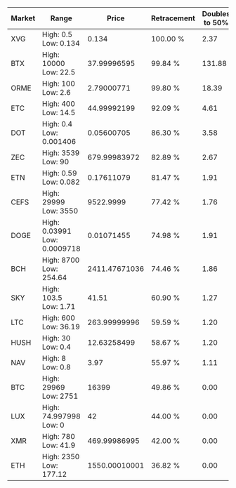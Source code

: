 | Market | Range | Price| Retracement | Doubles to 50% |
| --- | --- | --- | --- | --- |
| XVG | High: 0.5<br />Low: 0.134 | 0.134 | 100.00 % | 2.37 |
| BTX | High: 10000<br />Low: 22.5 | 37.99996595 | 99.84 % | 131.88 |
| ORME | High: 100<br />Low: 2.6 | 2.79000771 | 99.80 % | 18.39 |
| ETC | High: 400<br />Low: 14.5 | 44.99992199 | 92.09 % | 4.61 |
| DOT | High: 0.4<br />Low: 0.001406 | 0.05600705 | 86.30 % | 3.58 |
| ZEC | High: 3539<br />Low: 90 | 679.99983972 | 82.89 % | 2.67 |
| ETN | High: 0.59<br />Low: 0.082 | 0.17611079 | 81.47 % | 1.91 |
| CEFS | High: 29999<br />Low: 3550 | 9522.9999 | 77.42 % | 1.76 |
| DOGE | High: 0.03991<br />Low: 0.0009718 | 0.01071455 | 74.98 % | 1.91 |
| BCH | High: 8700<br />Low: 254.64 | 2411.47671036 | 74.46 % | 1.86 |
| SKY | High: 103.5<br />Low: 1.71 | 41.51 | 60.90 % | 1.27 |
| LTC | High: 600<br />Low: 36.19 | 263.99999996 | 59.59 % | 1.20 |
| HUSH | High: 30<br />Low: 0.4 | 12.63258499 | 58.67 % | 1.20 |
| NAV | High: 8<br />Low: 0.8 | 3.97 | 55.97 % | 1.11 |
| BTC | High: 29969<br />Low: 2751 | 16399 | 49.86 % | 0.00 |
| LUX | High: 74.997998<br />Low: 0 | 42 | 44.00 % | 0.00 |
| XMR | High: 780<br />Low: 41.9 | 469.99986995 | 42.00 % | 0.00 |
| ETH | High: 2350<br />Low: 177.12 | 1550.00010001 | 36.82 % | 0.00 |
